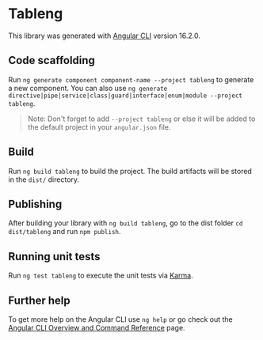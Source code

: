 # Tableng

This library was generated with [Angular CLI](https://github.com/angular/angular-cli) version 16.2.0.

## Code scaffolding

Run `ng generate component component-name --project tableng` to generate a new component. You can also use `ng generate directive|pipe|service|class|guard|interface|enum|module --project tableng`.
> Note: Don't forget to add `--project tableng` or else it will be added to the default project in your `angular.json` file. 

## Build

Run `ng build tableng` to build the project. The build artifacts will be stored in the `dist/` directory.

## Publishing

After building your library with `ng build tableng`, go to the dist folder `cd dist/tableng` and run `npm publish`.

## Running unit tests

Run `ng test tableng` to execute the unit tests via [Karma](https://karma-runner.github.io).

## Further help

To get more help on the Angular CLI use `ng help` or go check out the [Angular CLI Overview and Command Reference](https://angular.io/cli) page.
